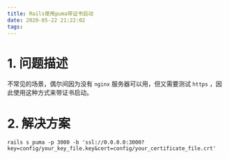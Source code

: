 ```yaml
---
title: Rails使用puma带证书启动
date: 2020-05-22 21:22:02
tags:
---
```

# 1. 问题描述
不常见的场景，偶尔间因为没有 `nginx` 服务器可以用，但又需要测试 `https` ，因此使用这种方式来带证书启动。

# 2. 解决方案
~~~ shell
rails s puma -p 3000 -b 'ssl://0.0.0.0:3000?key=config/your_key_file.key&cert=config/your_certificate_file.crt'
~~~